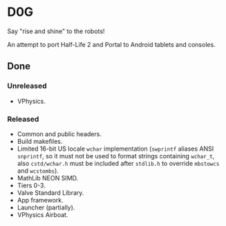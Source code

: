 ﻿# D0G
Say "rise and shine" to the robots!

An attempt to port Half-Life 2 and Portal to Android tablets and consoles.

## Done
### Unreleased
* VPhysics.

### Released
* Common and public headers.
* Build makefiles.
* Limited 16-bit US locale `wchar` implementation (`swprintf` aliases ANSI `snprintf`, so it must not be used to format strings containing `wchar_t`, also `cstd/wchar.h` must be included after `stdlib.h` to override `mbstowcs` and `wcstombs`).
* MathLib NEON SIMD.
* Tiers 0-3.
* Valve Standard Library.
* App framework.
* Launcher (partially).
* VPhysics Airboat.
